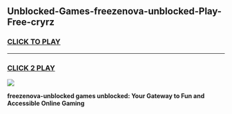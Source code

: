 
## Unblocked-Games-freezenova-unblocked-Play-Free-cryrz
<h3>
<a href="https://premium76.site?title=freezenova-unblocked&ref=23A">CLICK TO PLAY</a></h3>
<hr>

<h3>
<a href="https://premium76.site?title=freezenova-unblocked&ref=23A">CLICK 2 PLAY</a>
  
</h3>

<a href="https://premium76.site?title=freezenova-unblocked&ref=23A"><img src="https://clearcache.store/games.png"></a>


**freezenova-unblocked games unblocked: Your Gateway to Fun and Accessible Online Gaming**
